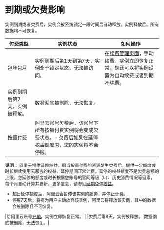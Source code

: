 # 到期或欠费影响

实例到期或者欠费后，实例会被系统锁定一段时间后自动释放。实例释放后，所有数据均不可恢复。

|付费类型|实例状态|如何操作|
|----|----|----|
|包年包月|实例到期后第1天到第7天，实例处于锁定状态，无法被访问。|在[续费管理页面](https://renew.console.aliyun.com/center#/renew/prepaid_petadata?_k=gtbt3w)，手动续费，实例立即恢复正常。您还可以将实例设置为自动续费或者到期不续费。 |
|实例到期后第7天，实例被释放。|数据彻底被删除，无法恢复。|
|按量付费|阿里云账号欠费后，该账号下所有按量付费实例将会变成欠费状态。-   欠费后如果在延停权益额度内，您的实例将不会停服。

**说明：** 阿里云提供延停权益，即当按量付费的资源发生欠费后，提供一定额度或时长继续使用云服务的权益。延停期间正常计费。延停的权益额度不是欠费总额的上限。您延停的额度或时长根据您账号的官网等级（L）、历史消费情况等因素，每个月自动计算并更新。更多信息，请参见[延期免停权益](https://help.aliyun.com/document_detail/190777.html)。

-   超出延停额度后，阿里云会暂停该实例的服务，并停止计费。
-   停服7天后，将视为用户主动放弃该实例，阿里云将释放该实例，其中的数据会被删除且不可恢复。

|给阿里云账号[充值](https://expense.console.aliyun.com/#/account/recharge/alipay)，实例立即恢复正常。 |
|欠费后第8天，实例被释放。|数据彻底被删除，无法恢复。|

